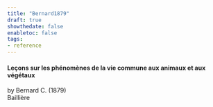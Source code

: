 ```yaml
---
title: "Bernard1879"
draft: true
showthedate: false
enabletoc: false
tags:
- reference
---
```


#### **Leçons sur les phénomènes de la vie commune aux animaux et aux végétaux**     
by Bernard C. (1879)         
Baillière      


